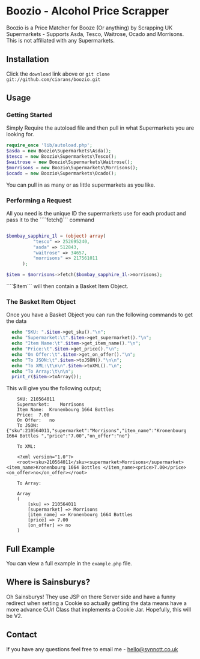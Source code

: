# Boozio - Alcohol Price Scrapper
Boozio is a Price Matcher for Booze (Or anything) by Scrapping UK Supermarkets - Supports Asda, Tesco, Waitrose, Ocado and Morrisons.
This is not affiliated with any Supermarkets.

## Installation

Click the `download` link above or `git clone git://github.com/ciarans/boozio.git`

## Usage

### Getting Started

Simply Require the autoload file and then pull in what Supermarkets you are looking for.

  ```php
  require_once 'lib/autoload.php';
  $asda = new Boozio\Supermarkets\Asda();
  $tesco = new Boozio\Supermarkets\Tesco();
  $waitrose = new Boozio\Supermarkets\Waitrose();
  $morrisons = new Boozio\Supermarkets\Morrisons();
  $ocado = new Boozio\Supermarkets\Ocado();
  ```
  
You can pull in as many or as little supermarkets as you like. 

### Performing a Request

All you need is the unique ID the supermarkets use for each product and pass it to the ````fetch()``` command

  ```php
  
$bombay_sapphire_1l = (object) array(
            "tesco" => 252695240,
            "asda" => 512843,
            "waitrose" => 34657,
            "morrisons" => 217561011
        );
  
  $item = $morrisons->fetch($bombay_sapphire_1l->morrisons);
  ```
````$item``` will then contain a Basket Item Object.

### The Basket Item Object

Once you have a Basket Object you can run the following  commands to get the data

  ```php
	echo "SKU: ".$item->get_sku()."\n";
	echo "Supermarket:\t".$item->get_supermarket()."\n";
	echo "Item Name:\t".$item->get_item_name()."\n";
	echo "Price:\t".$item->get_price()."\n";
	echo "On Offer:\t".$item->get_on_offer()."\n";
	echo "To JSON:\t".$item->toJSON()."\n\n";
	echo "To XML:\t\n\n".$item->toXML()."\n";
	echo "To Array:\t\n\n";
	print_r($item->toArray());
  ```
This will give you the following output;

```
	SKU: 210564011
	Supermarket:	Morrisons
	Item Name:	Kronenbourg 1664 Bottles 
	Price:	7.00
	On Offer:	no
	To JSON:	{"sku":210564011,"supermarket":"Morrisons","item_name":"Kronenbourg 1664 Bottles ","price":"7.00","on_offer":"no"}
	
	To XML:	
	
	<?xml version="1.0"?>
	<root><sku>210564011</sku><supermarket>Morrisons</supermarket><item_name>Kronenbourg 1664 Bottles </item_name><price>7.00</price><on_offer>no</on_offer></root>
	
	To Array:	
	
	Array
	(
	    [sku] => 210564011
	    [supermarket] => Morrisons
	    [item_name] => Kronenbourg 1664 Bottles 
	    [price] => 7.00
	    [on_offer] => no
	)
```
  
## Full Example

You can view a full example in the ``example.php`` file.

## Where is Sainsburys?

Oh Sainsburys! They use JSP on there Server side and have a funny redirect when setting a Cookie so actually getting the data means have a more advance CUrl Class that implements a Cookie Jar. Hopefully, this will be V2.

## Contact

If you have any questions  feel free to email me - hello@synnott.co.uk

